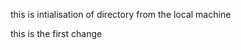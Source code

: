 this is intialisation of directory from the local machine

this is the first change

<!-- #local development  -->
